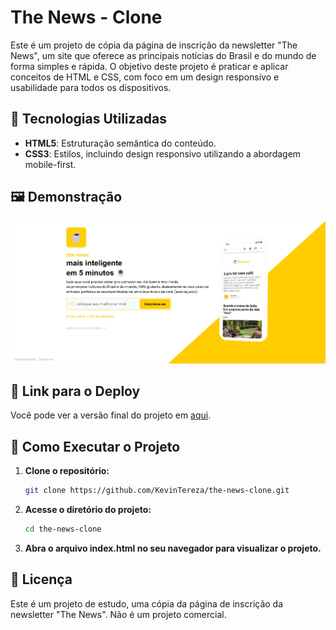 # The News - Clone

Este é um projeto de cópia da página de inscrição da newsletter "The News", um site que oferece as principais notícias do Brasil e do mundo de forma simples e rápida. O objetivo deste projeto é praticar e aplicar conceitos de HTML e CSS, com foco em um design responsivo e usabilidade para todos os dispositivos.

## 🚀 Tecnologias Utilizadas

- **HTML5**: Estruturação semântica do conteúdo.
- **CSS3**: Estilos, incluindo design responsivo utilizando a abordagem mobile-first.

## 🖼️ Demonstração

![Tela do Projeto](assets/images/Screenshot.png)

## 🚀 Link para o Deploy

Você pode ver a versão final do projeto em [aqui](https://the-news-clone.vercel.app/).

## 🔧 Como Executar o Projeto

1. **Clone o repositório:**

   ```bash
   git clone https://github.com/KevinTereza/the-news-clone.git
   ```

2. **Acesse o diretório do projeto:**

    ```bash
    cd the-news-clone
    ```

3. **Abra o arquivo index.html no seu navegador para visualizar o projeto.**

## 📄 Licença

Este é um projeto de estudo, uma cópia da página de inscrição da newsletter "The News". Não é um projeto comercial.
